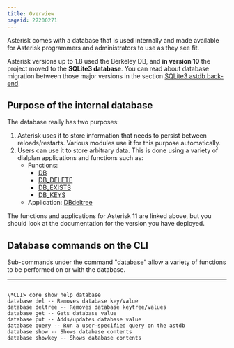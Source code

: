 ```yaml
---
title: Overview
pageid: 27200271
---
```


Asterisk comes with a database that is used internally and made available for Asterisk programmers and administrators to use as they see fit.

Asterisk versions up to 1.8 used the Berkeley DB, and **in version 10** the project moved to the **SQLite3 database**. You can read about database migration between those major versions in the section [SQLite3 astdb back-end](/Fundamentals/Asterisk-Internal-Database/SQLite3-astdb-back-end).

Purpose of the internal database
--------------------------------

The database really has two purposes:

1. Asterisk uses it to store information that needs to persist between reloads/restarts. Various modules use it for this purpose automatically.
2. Users can use it to store arbitrary data. This is done using a variety of dialplan applications and functions such as:
	* Functions:
		+ [DB](/Asterisk-11-Function_DB)
		+ [DB_DELETE](/Asterisk-11-Function_DB_DELETE)
		+ [DB_EXISTS](/Asterisk-11-Function_DB_EXISTS)
		+ [DB_KEYS](/Asterisk-11-Function_DB_KEYS)
	* Application: [DBdeltree](/Application_DBdeltree)

The functions and applications for Asterisk 11 are linked above, but you should look at the documentation for the version you have deployed.

Database commands on the CLI
----------------------------

Sub-commands under the command "database" allow a variety of functions to be performed on or with the database.




---

  
  


```

\*CLI> core show help database
database del -- Removes database key/value
database deltree -- Removes database keytree/values
database get -- Gets database value
database put -- Adds/updates database value
database query -- Run a user-specified query on the astdb
database show -- Shows database contents
database showkey -- Shows database contents

```


